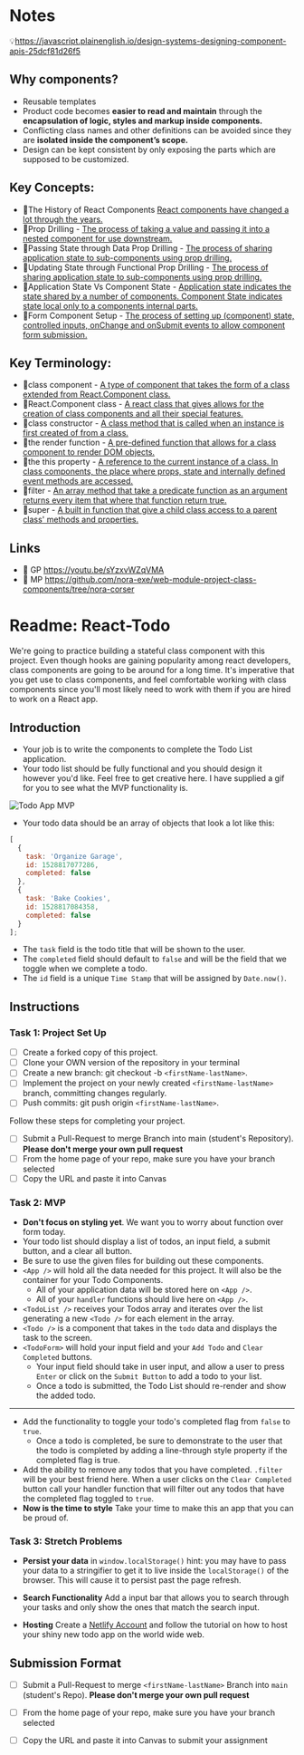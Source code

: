 # Notes
💡https://javascript.plainenglish.io/design-systems-designing-component-apis-25dcf81d26f5

## Why components?
* Reusable templates 
* Product code becomes **easier to read and maintain** through the **encapsulation of logic, styles and markup inside components.**
* Conflicting class names and other definitions can be avoided since they are **isolated inside the component’s scope.**
* Design can be kept consistent by only exposing the parts which are supposed to be customized.

## Key Concepts:
* 📝The History of React Components [React components have changed a lot through the years.](https://www.youtube.com/watch?v=Kzeog8yTFaE)
* 📝Prop Drilling - [The process of taking a value and passing it into a nested component for use downstream.](https://kentcdodds.com/blog/prop-drilling)
* 📝Passing State through Data Prop Drilling - [The process of sharing application state to sub-components using prop drilling.](https://www.robinwieruch.de/react-pass-props-to-component#react-props-vs-state)
* 📝Updating State through Functional Prop Drilling - [The process of sharing application state to sub-components using prop drilling.](https://www.robinwieruch.de/react-pass-props-to-component#react-props-vs-state)
* 📝Application State Vs Component State - [Application state indicates the state shared by a number of components. Component State indicates state local only to a components internal parts.](https://teamtreehouse.com/community/what-is-the-difference-between-application-state-and-component-state-in-react)
* 📝Form Component Setup - [The process of setting up (component) state, controlled inputs, onChange and onSubmit events to allow component form submission.](https://reactjs.org/docs/forms.html)

## Key Terminology:
* 📝class component - [A type of component that takes the form of a class extended from React.Component class.](https://www.w3schools.com/react/react_components.asp)
* 📝React.Component class - [A react class that gives allows for the creation of class components and all their special features.](https://reactjs.org/docs/react-component.html)
* 📝class constructor - [A class method that is called when an instance is first created of from a class.](https://developer.mozilla.org/en-US/docs/Web/JavaScript/Reference/Classes/constructor)
* 📝the render function - [A pre-defined function that allows for a class component to render DOM objects.](https://reactjs.org/docs/components-and-props.html)
* 📝the this property - [A reference to the current instance of a class. In class components, the place where props, state and internally defined event methods are accessed.](https://www.w3schools.com/js/js_this.asp)
* 📝filter - [An array method that take a predicate function as an argument returns every item that where that function return true.](https://www.w3schools.com/jsref/jsref_filter.asp)
* 📝super - [A built in function that give a child class access to a parent class' methods and properties.](https://developer.mozilla.org/en-US/docs/Web/JavaScript/Reference/Operators/super)

## Links
* 🎥 GP https://youtu.be/sYzxvWZqVMA
* 📝 MP https://github.com/nora-exe/web-module-project-class-components/tree/nora-corser

# Readme: React-Todo

We're going to practice building a stateful class component with this project. Even though hooks are gaining popularity among react developers, class components are going to be around for a long time. It's imperative that you get use to class components, and feel comfortable working with class components since you'll most likely need to work with them if you are hired to work on a React app.

## Introduction

- Your job is to write the components to complete the Todo List application.
- Your todo list should be fully functional and you should design it however you'd like. Feel free to get creative here. I have supplied a gif for you to see what the MVP functionality is.

![Todo App MVP](todo.gif)

- Your todo data should be an array of objects that look a lot like this:

```js
[
  {
    task: 'Organize Garage',
    id: 1528817077286,
    completed: false
  },
  {
    task: 'Bake Cookies',
    id: 1528817084358,
    completed: false
  }
];
```

- The `task` field is the todo title that will be shown to the user.
- The `completed` field should default to `false` and will be the field that we toggle when we complete a todo.
- The `id` field is a unique `Time Stamp` that will be assigned by `Date.now()`.

## Instructions

### Task 1: Project Set Up

- [ ] Create a forked copy of this project.
- [ ] Clone your OWN version of the repository in your terminal
- [ ] Create a new branch: git checkout -b `<firstName-lastName>`.
- [ ] Implement the project on your newly created `<firstName-lastName>` branch, committing changes regularly.
- [ ] Push commits: git push origin `<firstName-lastName>`.

Follow these steps for completing your project.

- [ ] Submit a Pull-Request to merge <firstName-lastName> Branch into main (student's Repository). **Please don't merge your own pull request**
- [ ] From the home page of your repo, make sure you have your branch selected
- [ ] Copy the URL and paste it into Canvas

### Task 2: MVP

- **Don't focus on styling yet**. We want you to worry about function over form today.
- Your todo list should display a list of todos, an input field, a submit button, and a clear all button.
- Be sure to use the given files for building out these components.
- `<App />` will hold all the data needed for this project. It will also be the container for your Todo Components.
  - All of your application data will be stored here on `<App />`.
  - All of your `handler` functions should live here on `<App />`.
- `<TodoList />` receives your Todos array and iterates over the list generating a new `<Todo />` for each element in the array.
- `<Todo />` is a component that takes in the `todo` data and displays the task to the screen.
- `<TodoForm>` will hold your input field and your `Add Todo` and `Clear Completed` buttons.
  - Your input field should take in user input, and allow a user to press `Enter` or click on the `Submit Button` to add a todo to your list.
  - Once a todo is submitted, the Todo List should re-render and show the added todo.

---

- Add the functionality to toggle your todo's completed flag from `false` to `true`.
  - Once a todo is completed, be sure to demonstrate to the user that the todo is completed by adding a line-through style property if the completed flag is true.
- Add the ability to remove any todos that you have completed. `.filter` will be your best friend here. When a user clicks on the `Clear Completed` button call your handler function that will filter out any todos that have the completed flag toggled to `true`.
- **Now is the time to style** Take your time to make this an app that you can be proud of.

### Task 3: Stretch Problems

- **Persist your data** in `window.localStorage()` hint: you may have to pass your data to a stringifier to get it to live inside the `localStorage()` of the browser. This will cause it to persist past the page refresh.

- **Search Functionality** Add a input bar that allows you to search through your tasks and only show the ones that match the search input.

- **Hosting** Create a [Netlify Account](https://www.netlify.com/) and follow the tutorial on how to host your shiny new todo app on the world wide web.

## Submission Format

- [ ] Submit a Pull-Request to merge `<firstName-lastName>` Branch into `main` (student's  Repo). **Please don't merge your own pull request**
- [ ] From the home page of your repo, make sure you have your branch selected
- [ ] Copy the URL and paste it into Canvas to submit your assignment


